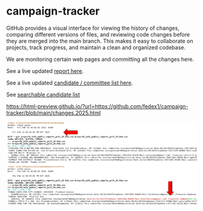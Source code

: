 # campaign-tracker

GitHub provides a visual interface for viewing the history of changes, comparing different versions of files, and reviewing code changes before they are merged into the main branch. This makes it easy to collaborate on projects, track progress, and maintain a clean and organized codebase.

We are monitoring certain web pages and committing all the changes here.  

See a live updated [report here](https://html-preview.github.io/?url=https://github.com/fedex1/campaign-tracker/blob/main/changes.2025.html).

See a live updated [candidate / committee list here](./committees.csv).

See [searchable candidate list](
./nyccfb_info_public_reports_candidate_25.htm.csv)

https://html-preview.github.io/?url=https://github.com/fedex1/campaign-tracker/blob/main/changes.2025.html

![Sample Report of Changes](https://github.com/fedex1/campaign-tracker/blob/main/git%20change%20log%20for%20campaigns%20nyc.png)
